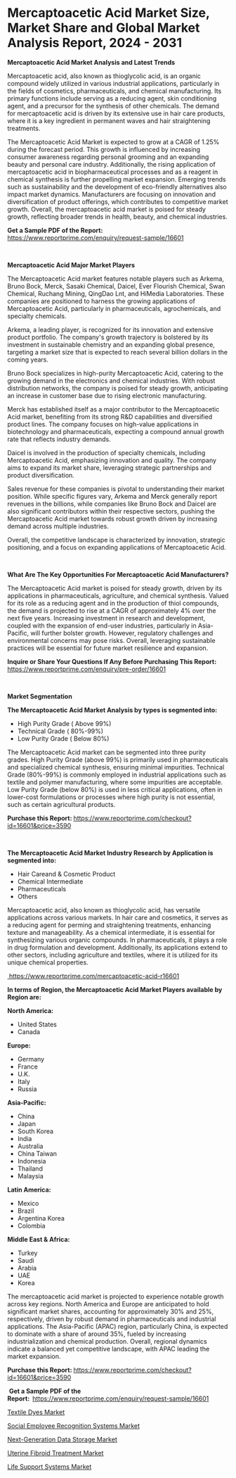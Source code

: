 <p><h1>Mercaptoacetic Acid Market Size, Market Share and Global Market Analysis Report, 2024 - 2031</h1></p><p><strong>Mercaptoacetic Acid Market Analysis and Latest Trends</strong></p>
<p><p>Mercaptoacetic acid, also known as thioglycolic acid, is an organic compound widely utilized in various industrial applications, particularly in the fields of cosmetics, pharmaceuticals, and chemical manufacturing. Its primary functions include serving as a reducing agent, skin conditioning agent, and a precursor for the synthesis of other chemicals. The demand for mercaptoacetic acid is driven by its extensive use in hair care products, where it is a key ingredient in permanent waves and hair straightening treatments.</p><p>The Mercaptoacetic Acid Market is expected to grow at a CAGR of 1.25% during the forecast period. This growth is influenced by increasing consumer awareness regarding personal grooming and an expanding beauty and personal care industry. Additionally, the rising application of mercaptoacetic acid in biopharmaceutical processes and as a reagent in chemical synthesis is further propelling market expansion. Emerging trends such as sustainability and the development of eco-friendly alternatives also impact market dynamics. Manufacturers are focusing on innovation and diversification of product offerings, which contributes to competitive market growth. Overall, the mercaptoacetic acid market is poised for steady growth, reflecting broader trends in health, beauty, and chemical industries.</p></p>
<p><strong>Get a Sample PDF of the Report:&nbsp;</strong> <a href="https://www.reportprime.com/enquiry/request-sample/16601?utm_campaign=36&utm_medium=2&utm_source=Github&utm_content=ia&utm_term=23112024&utm_id=mercaptoacetic-acid">https://www.reportprime.com/enquiry/request-sample/16601</a></p>
<p>&nbsp;</p>
<p><strong>Mercaptoacetic Acid Major Market Players</strong></p>
<p><p>The Mercaptoacetic Acid market features notable players such as Arkema, Bruno Bock, Merck, Sasaki Chemical, Daicel, Ever Flourish Chemical, Swan Chemical, Ruchang Mining, QingDao Lnt, and HiMedia Laboratories. These companies are positioned to harness the growing applications of Mercaptoacetic Acid, particularly in pharmaceuticals, agrochemicals, and specialty chemicals.</p><p>Arkema, a leading player, is recognized for its innovation and extensive product portfolio. The company's growth trajectory is bolstered by its investment in sustainable chemistry and an expanding global presence, targeting a market size that is expected to reach several billion dollars in the coming years. </p><p>Bruno Bock specializes in high-purity Mercaptoacetic Acid, catering to the growing demand in the electronics and chemical industries. With robust distribution networks, the company is poised for steady growth, anticipating an increase in customer base due to rising electronic manufacturing.</p><p>Merck has established itself as a major contributor to the Mercaptoacetic Acid market, benefiting from its strong R&D capabilities and diversified product lines. The company focuses on high-value applications in biotechnology and pharmaceuticals, expecting a compound annual growth rate that reflects industry demands.</p><p>Daicel is involved in the production of specialty chemicals, including Mercaptoacetic Acid, emphasizing innovation and quality. The company aims to expand its market share, leveraging strategic partnerships and product diversification.</p><p>Sales revenue for these companies is pivotal to understanding their market position. While specific figures vary, Arkema and Merck generally report revenues in the billions, while companies like Bruno Bock and Daicel are also significant contributors within their respective sectors, pushing the Mercaptoacetic Acid market towards robust growth driven by increasing demand across multiple industries. </p><p>Overall, the competitive landscape is characterized by innovation, strategic positioning, and a focus on expanding applications of Mercaptoacetic Acid.</p></p>
<p>&nbsp;</p>
<p><strong>What Are The Key Opportunities For Mercaptoacetic Acid Manufacturers?</strong></p>
<p><p>The Mercaptoacetic Acid market is poised for steady growth, driven by its applications in pharmaceuticals, agriculture, and chemical synthesis. Valued for its role as a reducing agent and in the production of thiol compounds, the demand is projected to rise at a CAGR of approximately 4% over the next five years. Increasing investment in research and development, coupled with the expansion of end-user industries, particularly in Asia-Pacific, will further bolster growth. However, regulatory challenges and environmental concerns may pose risks. Overall, leveraging sustainable practices will be essential for future market resilience and expansion.</p></p>
<p><strong>Inquire or Share Your Questions If Any Before Purchasing This Report:</strong> <a href="https://www.reportprime.com/enquiry/pre-order/16601?utm_campaign=36&utm_medium=2&utm_source=Github&utm_content=ia&utm_term=23112024&utm_id=mercaptoacetic-acid">https://www.reportprime.com/enquiry/pre-order/16601</a></p>
<p>&nbsp;</p>
<p><strong>Market Segmentation</strong></p>
<p><strong>The Mercaptoacetic Acid Market Analysis by types is segmented into:</strong></p>
<p><ul><li>High Purity Grade ( Above 99%)</li><li>Technical Grade ( 80%-99%)</li><li>Low Purity Grade ( Below 80%)</li></ul></p>
<p><p>The Mercaptoacetic Acid market can be segmented into three purity grades. High Purity Grade (above 99%) is primarily used in pharmaceuticals and specialized chemical synthesis, ensuring minimal impurities. Technical Grade (80%-99%) is commonly employed in industrial applications such as textile and polymer manufacturing, where some impurities are acceptable. Low Purity Grade (below 80%) is used in less critical applications, often in lower-cost formulations or processes where high purity is not essential, such as certain agricultural products.</p></p>
<p><strong>Purchase this Report:&nbsp;</strong><a href="https://www.reportprime.com/checkout?id=16601&price=3590&utm_campaign=36&utm_medium=2&utm_source=Github&utm_content=ia&utm_term=23112024&utm_id=mercaptoacetic-acid">https://www.reportprime.com/checkout?id=16601&price=3590</a></p>
<p>&nbsp;</p>
<p><strong>The Mercaptoacetic Acid Market Industry Research by Application is segmented into:</strong></p>
<p><ul><li>Hair Careand & Cosmetic Product</li><li>Chemical Intermediate</li><li>Pharmaceuticals</li><li>Others</li></ul></p>
<p><p>Mercaptoacetic acid, also known as thioglycolic acid, has versatile applications across various markets. In hair care and cosmetics, it serves as a reducing agent for perming and straightening treatments, enhancing texture and manageability. As a chemical intermediate, it is essential for synthesizing various organic compounds. In pharmaceuticals, it plays a role in drug formulation and development. Additionally, its applications extend to other sectors, including agriculture and textiles, where it is utilized for its unique chemical properties.</p></p>
<p><a href="https://www.reportprime.com/mercaptoacetic-acid-r16601?utm_campaign=36&utm_medium=2&utm_source=Github&utm_content=ia&utm_term=23112024&utm_id=mercaptoacetic-acid">&nbsp;https://www.reportprime.com/mercaptoacetic-acid-r16601</a></p>
<p><strong>In terms of Region, the Mercaptoacetic Acid Market Players available by Region are:</strong></p>
<p>
    <p> <strong> North America: </strong>
        <ul>
            <li>United States</li>
            <li>Canada</li>
        </ul>
        </p> 
    <p> <strong> Europe: </strong>
        <ul>
            <li>Germany</li>
            <li>France</li>
            <li>U.K.</li>
            <li>Italy</li>
            <li>Russia</li>
        </ul>
        </p> 
    <p> <strong> Asia-Pacific: </strong>
        <ul>
            <li>China</li>
            <li>Japan</li>
            <li>South Korea</li>
            <li>India</li>
            <li>Australia</li>
            <li>China Taiwan</li>
            <li>Indonesia</li>
            <li>Thailand</li>
            <li>Malaysia</li>
        </ul>
        </p> 
    <p> <strong> Latin America: </strong>
        <ul>
            <li>Mexico</li>
            <li>Brazil</li>
            <li>Argentina Korea</li>
            <li>Colombia</li>
        </ul>
        </p> 
    <p> <strong> Middle East & Africa: </strong>
        <ul>
            <li>Turkey</li>
            <li>Saudi</li>
            <li>Arabia</li>
            <li>UAE</li>
            <li>Korea</li>
        </ul>
    </p>
    </p>
<p><p>The mercaptoacetic acid market is projected to experience notable growth across key regions. North America and Europe are anticipated to hold significant market shares, accounting for approximately 30% and 25%, respectively, driven by robust demand in pharmaceuticals and industrial applications. The Asia-Pacific (APAC) region, particularly China, is expected to dominate with a share of around 35%, fueled by increasing industrialization and chemical production. Overall, regional dynamics indicate a balanced yet competitive landscape, with APAC leading the market expansion.</p></p>
<p><strong>Purchase this Report: </strong><a href="https://www.reportprime.com/checkout?id=16601&price=3590&utm_campaign=36&utm_medium=2&utm_source=Github&utm_content=ia&utm_term=23112024&utm_id=mercaptoacetic-acid">https://www.reportprime.com/checkout?id=16601&price=3590</a></p>
<p>&nbsp;<strong>Get a Sample PDF of the Report:&nbsp;&nbsp;</strong><a href="https://www.reportprime.com/enquiry/request-sample/16601?utm_campaign=36&utm_medium=2&utm_source=Github&utm_content=ia&utm_term=23112024&utm_id=mercaptoacetic-acid">https://www.reportprime.com/enquiry/request-sample/16601</a></p>
<p><strong></strong></p>
<p><p><a href="https://github.com/tona7vba/Market-Research-Report-List-1/blob/main/textile-dyes-market.md?utm_campaign=36&utm_medium=2&utm_source=Github&utm_content=ia&utm_term=23112024&utm_id=mercaptoacetic-acid">Textile Dyes Market</a></p><p><a href="https://issuu.com/reportprime-2/docs/social-employee-recognition-systems_a2f28af4fb1beb?utm_campaign=36&utm_medium=2&utm_source=Github&utm_content=ia&utm_term=23112024&utm_id=mercaptoacetic-acid">Social Employee Recognition Systems Market</a></p><p><a href="https://issuu.com/reportprime-2/docs/next-generation-data-storage-market_3857a3e0f75e20?utm_campaign=36&utm_medium=2&utm_source=Github&utm_content=ia&utm_term=23112024&utm_id=mercaptoacetic-acid">Next-Generation Data Storage Market</a></p><p><a href="https://www.linkedin.com/pulse/future-outlook-uterine-fibroid-treatment-market-2024-2031-consistent-r7njf?utm_campaign=36&utm_medium=2&utm_source=Github&utm_content=ia&utm_term=23112024&utm_id=mercaptoacetic-acid">Uterine Fibroid Treatment Market</a></p><p><a href="https://www.linkedin.com/pulse/complete-analysis-life-support-systems-markets-size-share-tjb3e?utm_campaign=36&utm_medium=2&utm_source=Github&utm_content=ia&utm_term=23112024&utm_id=mercaptoacetic-acid">Life Support Systems Market</a></p></p>